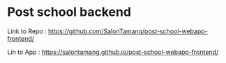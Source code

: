 # Post school backend  

Link to Repo : https://github.com/SalonTamang/post-school-webapp-frontend/  

Lin to App : https://salontamang.github.io/post-school-webapp-frontend/
